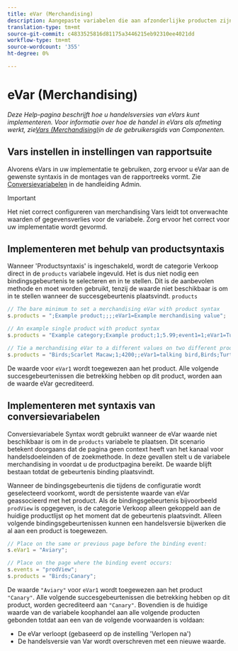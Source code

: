 ```yaml
---
title: eVar (Merchandising)
description: Aangepaste variabelen die aan afzonderlijke producten zijn gekoppeld.
translation-type: tm+mt
source-git-commit: c4833525816d81175a3446215eb92310ee4021dd
workflow-type: tm+mt
source-wordcount: '355'
ht-degree: 0%

---
```



# eVar (Merchandising)

*Deze Help-pagina beschrijft hoe u handelsversies van eVars kunt implementeren. Voor informatie over hoe de handel in eVars als afmeting werkt, zie[Vars (Merchandising)](/help/components/dimensions/evar-merchandising.md)in de de gebruikersgids van Componenten.*

## Vars instellen in instellingen van rapportsuite

Alvorens eVars in uw implementatie te gebruiken, zorg ervoor u eVar aan de gewenste syntaxis in de montages van de rapportreeks vormt. Zie [Conversievariabelen](/help/admin/admin/conversion-var-admin/conversion-var-admin.md) in de handleiding Admin.

>[!IMPORTANT]
>
>Het niet correct configureren van merchandising Vars leidt tot onverwachte waarden of gegevensverlies voor de variabele. Zorg ervoor het correct voor uw implementatie wordt gevormd.

## Implementeren met behulp van productsyntaxis

Wanneer &#39;Productsyntaxis&#39; is ingeschakeld, wordt de categorie Verkoop direct in de `products` variabele ingevuld. Het is dus niet nodig een bindingsgebeurtenis te selecteren en in te stellen. Dit is de aanbevolen methode en moet worden gebruikt, tenzij de waarde niet beschikbaar is om in te stellen wanneer de succesgebeurtenis plaatsvindt. `products`

```js
// The bare minimum to set a merchandising eVar with product syntax
s.products = ";Example product;;;;eVar1=Example merchandising value";

// An example single product with product syntax
s.products = "Example category;Example product;1;5.99;event1=1;eVar1=Turtles";

// Tie a merchandising eVar to a different values on two different products
s.products = "Birds;Scarlet Macaw;1;4200;;eVar1=talking bird,Birds;Turtle dove;2;550;;eVar1=love birds";
```

De waarde voor `eVar1` wordt toegewezen aan het product. Alle volgende succesgebeurtenissen die betrekking hebben op dit product, worden aan de waarde eVar gecrediteerd.

## Implementeren met syntaxis van conversievariabelen

Conversievariabele Syntax wordt gebruikt wanneer de eVar waarde niet beschikbaar is om in de `products` variabele te plaatsen. Dit scenario betekent doorgaans dat de pagina geen context heeft van het kanaal voor handelsdoeleinden of de zoekmethode. In deze gevallen stelt u de variabele merchandising in voordat u de productpagina bereikt. De waarde blijft bestaan totdat de gebeurtenis binding plaatsvindt.

Wanneer de bindingsgebeurtenis die tijdens de configuratie wordt geselecteerd voorkomt, wordt de persistente waarde van eVar geassocieerd met het product. Als de bindingsgebeurtenis bijvoorbeeld `prodView` is opgegeven, is de categorie Verkoop alleen gekoppeld aan de huidige productlijst op het moment dat de gebeurtenis plaatsvindt. Alleen volgende bindingsgebeurtenissen kunnen een handelsversie bijwerken die al aan een product is toegewezen.

```js
// Place on the same or previous page before the binding event:
s.eVar1 = "Aviary";

// Place on the page where the binding event occurs:
s.events = "prodView";
s.products = "Birds;Canary";
```

De waarde `"Aviary"` voor `eVar1` wordt toegewezen aan het product `"Canary"`. Alle volgende succesgebeurtenissen die betrekking hebben op dit product, worden gecrediteerd aan `"Canary"`. Bovendien is de huidige waarde van de variabele koophandel aan alle volgende producten gebonden totdat aan een van de volgende voorwaarden is voldaan:

* De eVar verloopt (gebaseerd op de instelling &#39;Verlopen na&#39;)
* De handelsversie van Var wordt overschreven met een nieuwe waarde.
